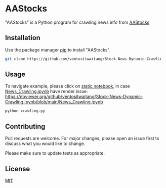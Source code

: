# AAStocks

"AAStocks" is a Python program for crawling news info from [AAStocks](http://www.aastocks.com/en/stocks/news/aafn-company-news)

## Installation

Use the package manager [pip](https://pip.pypa.io/en/stable/) to install "AAStocks".

```bash
git clone https://github.com/ventositwaitang/Stock-News-Dynamic-Crawling.git
```

## Usage
To navigate example, please click on [static notebook](https://nbviewer.org/github/ventositwaitang/Stock-News-Dynamic-Crawling.ipynb/blob/main/News_Crawling.ipynb), in case [News_Crawling.ipynb](https://github.com/ventositwaitang/Stock-News-Dynamic-Crawling.ipynb/blob/main/News_Crawling.ipynb) have render issue:
https://nbviewer.org/github/ventositwaitang/Stock-News-Dynamic-Crawling.ipynb/blob/main/News_Crawling.ipynb


```bash
python crawling.py
```

## Contributing

Pull requests are welcome. For major changes, please open an issue first
to discuss what you would like to change.

Please make sure to update tests as appropriate.

## License

[MIT](https://github.com/ventositwaitang/Stock-News-Dynamic-Crawling.ipynb/blob/main/LICENSE.md)

